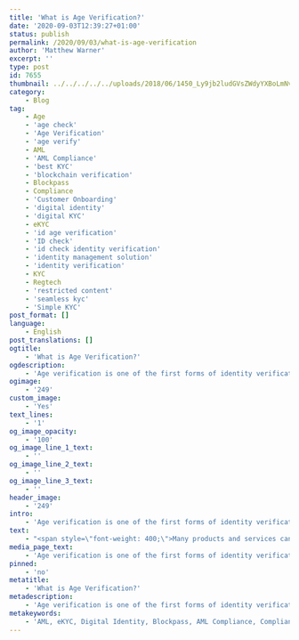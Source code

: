 ```yaml
---
title: 'What is Age Verification?'
date: '2020-09-03T12:39:27+01:00'
status: publish
permalink: /2020/09/03/what-is-age-verification
author: 'Matthew Warner'
excerpt: ''
type: post
id: 7655
thumbnail: ../../../../../uploads/2018/06/1450_Ly9jb2ludGVsZWdyYXBoLmNvbS9zdG9yYWdlL3VwbG9hZHMvdmlldy9iNTU0YjNjZDFhYTA2NjZjZjhjNmE2NTk1YmY0YTgwNC5qcGc-150x150.jpg
category:
    - Blog
tag:
    - Age
    - 'age check'
    - 'Age Verification'
    - 'age verify'
    - AML
    - 'AML Compliance'
    - 'best KYC'
    - 'blockchain verification'
    - Blockpass
    - Compliance
    - 'Customer Onboarding'
    - 'digital identity'
    - 'digital KYC'
    - eKYC
    - 'id age verification'
    - 'ID check'
    - 'id check identity verification'
    - 'identity management solution'
    - 'identity verification'
    - KYC
    - Regtech
    - 'restricted content'
    - 'seamless kyc'
    - 'Simple KYC'
post_format: []
language:
    - English
post_translations: []
ogtitle:
    - 'What is Age Verification?'
ogdescription:
    - 'Age verification is one of the first forms of identity verification that most of us will experience in our lives, or at least the most obvious way in which we will experience it when we initially come across identity verification. It involves checking a person’s birth date to verify that they were born before a certain point in time so that their access to age-restricted items or services can be approved or denied. '
ogimage:
    - '249'
custom_image:
    - 'Yes'
text_lines:
    - '1'
og_image_opacity:
    - '100'
og_image_line_1_text:
    - ''
og_image_line_2_text:
    - ''
og_image_line_3_text:
    - ''
header_image:
    - '249'
intro:
    - 'Age verification is one of the first forms of identity verification that most of us will experience in our lives, or at least the most obvious way in which we will experience it when we initially come across identity verification. It involves checking a person’s birth date to verify that they were born before a certain point in time so that their access to age-restricted items or services can be approved or denied. '
text:
    - "<span style=\"font-weight: 400;\">Many products and services can be gated by placing age restrictions on them, as dictated by laws and regulations such as licensing laws in the UK or the FD&amp;C Act in the USA. Items such as alcohol, cigarettes and films can require people to be of certain ages to access them in order to protect the consumer from physical and psychological harm. Whilst these restrictions may vary from country to country, they represent the morals and values of countries which can be based on scientific, historical or traditional reasons. Without having suitable age verification methods, age-restricted items and services have to rely on personal judgement as to whether or not someone is suitable to buy products or engage with their services, or refuse to deal with people whose age is uncertain altogether.\_</span>\r\n\r\n<span style=\"font-weight: 400;\">A reliance on judgement is not a feasible option for age verification; not only can it open companies up to compliance issues if they allow underage individuals to access restricted options, but can also cause a lot of ill will from customers who should legitimately be able to do business with them but, due to an employee’s decision, are barred from what they want. Many places will require customers to show identity documentation of some sort - a driver’s license, passport or ID card usually; however, even though this is better than leaving it up to an employee’s judgement, it is still not ideal, as identity documents inevitably hold a lot more information than just a person’s age, including potentially sensitive information, and there is no reason for many businesses to know a customer’s name or address, or even their precise date of birth - only that they are past a certain age.\_\_\_\_\_\_\_\_</span>\r\n\r\n<span style=\"font-weight: 400;\">With Blockpass’ <a href=\"http://www.blockpass.org/kyc\">KYC Connect</a> solution, users can set up a reusable profile and get their identity verified free of charge, building up an identity profile which they can control and which can be used to access a wide and continuously expanding range of options via the <a href=\"http://www.blockpass.org/marketplace\">Blockpass Marketplace</a>. To make the verification of users as privacy-focussed as possible, businesses can ask to view only the specific information that they are required to check by regulations in the jurisdictions they operate, prompting the user to provide that information to access their services. The companies then receive the verified fields from the user to show they are meeting regulatory requirements and the user can be secure in the knowledge that no additional information is being shared.\_</span>\r\n\r\n<span style=\"font-weight: 400;\">In the future, Blockpass hopes to improve the privacy of its services even further through work carried out in conjunction with our partners at the <a href=\"https://identity-lab.blockpass.org/\">Blockpass Identity Lab</a>, located in Edinburgh Napier University, where cutting edge cryptography research and development is being carried out in areas such as zero-knowledge proofs and homomorphic encryption that will eventually allow businesses to verify that users are eligible to engage with them without actually seeing and personal information of that individual, instead relying on cryptography and mathematics to prove that they fit the given criteria.\_\_</span>\r\n\r\n<span style=\"font-weight: 400;\">The Blockpass platform is fully automated and hosted in the cloud, with no integration or setup fee. Businesses can sign up to the <a href=\"http://console.blockpass.org\">KYC Connect console</a> in a matter of minutes, test out the service, and start conducting identity documents verification, <a href=\"http://www.blockpass.org/kyc\">KYC</a> and <a href=\"https://www.blockpass.org/2019/10/21/understanding-aml-compliance/\">AML</a> checks. Sign up for FREE at </span><a href=\"http://console.blockpass.org\"><span style=\"font-weight: 400;\">console.blockpass.org</span></a><span style=\"font-weight: 400;\">.</span>"
media_page_text:
    - 'Age verification is one of the first forms of identity verification that most of us will experience in our lives, or at least the most obvious way in which we will experience it when we initially come across identity verification. It involves checking a person’s birth date to verify that they were born before a certain point in time so that their access to age-restricted items or services can be approved or denied. '
pinned:
    - 'no'
metatitle:
    - 'What is Age Verification?'
metadescription:
    - 'Age verification is one of the first forms of identity verification that most of us will experience in our lives, or at least the most obvious way in which we will experience it when we initially come across identity verification. It involves checking a person’s birth date to verify that they were born before a certain point in time so that their access to age-restricted items or services can be approved or denied. '
metakeywords:
    - 'AML, eKYC, Digital Identity, Blockpass, AML Compliance, Compliance, Customer Onboarding, Digital identity, identity management solution, Identity Verification, KYC, regtech, blockchain verification, digital KYC, Age, Age Verification, age verify, restricted content, Blockpass, best kyc, simple kyc, seamless kyc, customer onboarding, age check, id check identity verification, id check, id age verification'
---
```

<!DOCTYPE html PUBLIC "-//W3C//DTD HTML 4.0 Transitional//EN" "http://www.w3.org/TR/REC-html40/loose.dtd">
<?xml encoding="UTF-8">
